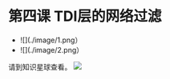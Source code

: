 # 第四课 TDI层的网络过滤 
* ![](./image/1.png）
* ![](./image/2.png）

请到知识星球查看。
![](https://github.com/haidragon/study_frida/blob/master/image/1681580715267_.pic_hd.jpg)




